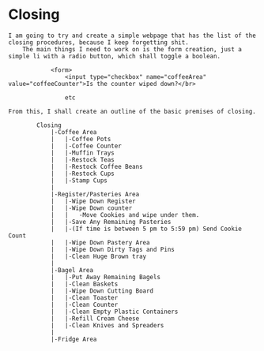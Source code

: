 Closing
=======

	I am going to try and create a simple webpage that has the list of the closing procedures, because I keep forgetting shit.
		The main things I need to work on is the form creation, just a simple li with a radio button, which shall toggle a boolean. 
								
				<form>
					<input type="checkbox" name="coffeeArea" value="coffeeCounter">Is the counter wiped down?</br>

					etc

	From this, I shall create an outline of the basic premises of closing. 

			Closing
				|-Coffee Area
				|	|-Coffee Pots
				|	|-Coffee Counter
				|	|-Muffin Trays
				|	|-Restock Teas
				|	|-Restock Coffee Beans
				|	|-Restock Cups
				|	|-Stamp Cups
				|
				|-Register/Pasteries Area
				|	|-Wipe Down Register
				|	|-Wipe Down counter
				|	|	-Move Cookies and wipe under them. 
				|	|-Save Any Remaining Pasteries
				|	|-(If time is between 5 pm to 5:59 pm) Send Cookie Count
				|	|-Wipe Down Pastery Area
				|	|-Wipe Down Dirty Tags and Pins
				|	|-Clean Huge Brown tray
				| 	
				|-Bagel Area
				|	|-Put Away Remaining Bagels
				|	|-Clean Baskets
				|	|-Wipe Down Cutting Board
				|	|-Clean Toaster
				|	|-Clean Counter
				|	|-Clean Empty Plastic Containers
				|	|-Refill Cream Cheese
				|	|-Clean Knives and Spreaders
				|
				|-Fridge Area
